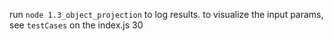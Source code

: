 run `node 1.3_object_projection` to log results.
to visualize the input params, see `testCases` on the index.js 30